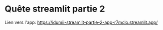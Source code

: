 # Quête streamlit partie 2

Lien vers l'app: https://idumii-streamlit-partie-2-app-r7mclo.streamlit.app/
